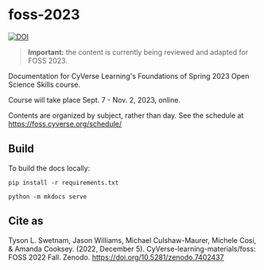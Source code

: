 # foss-2023

[![DOI](https://zenodo.org/badge/DOI/10.5281/zenodo.7402437.svg)](https://doi.org/10.5281/zenodo.7402437)


> **Important:** the content is currently being reviewed and adapted for FOSS 2023.

Documentation for CyVerse Learning's Foundations of Spring 2023 Open Science Skills course.

Course will take place Sept. 7 - Nov. 2, 2023, online.

Contents are organized by subject, rather than day. See the schedule at https://foss.cyverse.org/schedule/

## Build

To build the docs locally:

```
pip install -r requirements.txt

python -m mkdocs serve
```

## Cite as

Tyson L. Swetnam, Jason Williams, Michael Culshaw-Maurer, Michele Cosi, & Amanda Cooksey. (2022, December 5). CyVerse-learning-materials/foss: FOSS 2022 Fall. Zenodo. https://doi.org/10.5281/zenodo.7402437

